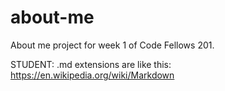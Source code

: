 # about-me
About me project for week 1 of Code Fellows 201.

STUDENT: .md extensions are like this: https://en.wikipedia.org/wiki/Markdown

